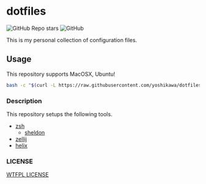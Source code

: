 # dotfiles

![GitHub Repo stars](https://img.shields.io/github/stars/yoshikawa/dotfiles?style=social)
![GitHub](https://img.shields.io/github/license/yoshikawa/dotfiles?style=flat-square)

This is my personal collection of configuration files.

## Usage

This repository supports MacOSX, Ubuntu!

```sh
bash -c "$(curl -L https://raw.githubusercontent.com/yoshikawa/dotfiles/main/bin/install.sh)"
```

### Description

This repository setups the following tools.

- [zsh](https://github.com/zsh-users/zsh)
  - [sheldon](https://github.com/rossmacarthur/sheldon)
- [zellij](https://github.com/zellij-org/zellij)
- [helix](https://github.com/helix-editor/helix)

### LICENSE

[WTFPL LICENSE](./LICENSE)
